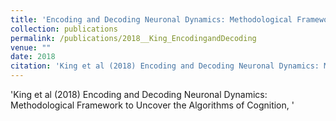 ```yaml
---
title: 'Encoding and Decoding Neuronal Dynamics: Methodological Framework to Uncover the Algorithms of Cognition'
collection: publications
permalink: /publications/2018__King_EncodingandDecoding
venue: ""
date: 2018
citation: 'King et al (2018) Encoding and Decoding Neuronal Dynamics: Methodological Framework to Uncover the Algorithms of Cognition, <i></i>'
---
```

'King et al (2018) Encoding and Decoding Neuronal Dynamics: Methodological Framework to Uncover the Algorithms of Cognition, <i></i>'
